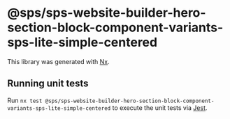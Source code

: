 # @sps/sps-website-builder-hero-section-block-component-variants-sps-lite-simple-centered

This library was generated with [Nx](https://nx.dev).

## Running unit tests

Run `nx test @sps/sps-website-builder-hero-section-block-component-variants-sps-lite-simple-centered` to execute the unit tests via [Jest](https://jestjs.io).

